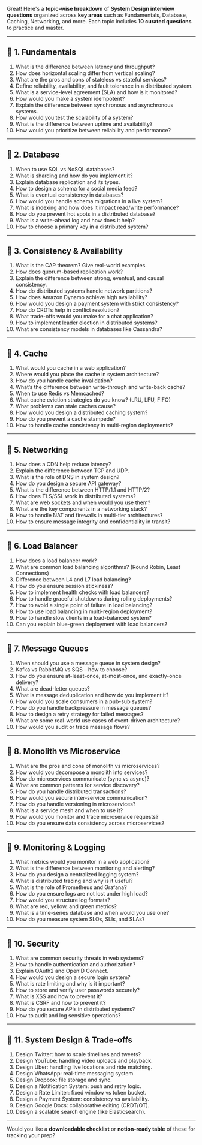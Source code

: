 Great! Here's a **topic-wise breakdown** of **System Design interview questions** organized across **key areas** such as Fundamentals, Database, Caching, Networking, and more. Each topic includes **10 curated questions** to practice and master.

---

## 🔹 1. **Fundamentals**

1. What is the difference between latency and throughput?
2. How does horizontal scaling differ from vertical scaling?
3. What are the pros and cons of stateless vs stateful services?
4. Define reliability, availability, and fault tolerance in a distributed system.
5. What is a service-level agreement (SLA) and how is it monitored?
6. How would you make a system idempotent?
7. Explain the difference between synchronous and asynchronous systems.
8. How would you test the scalability of a system?
9. What is the difference between uptime and availability?
10. How would you prioritize between reliability and performance?

---

## 🔹 2. **Database**

1. When to use SQL vs NoSQL databases?
2. What is sharding and how do you implement it?
3. Explain database replication and its types.
4. How to design a schema for a social media feed?
5. What is eventual consistency in databases?
6. How would you handle schema migrations in a live system?
7. What is indexing and how does it impact read/write performance?
8. How do you prevent hot spots in a distributed database?
9. What is a write-ahead log and how does it help?
10. How to choose a primary key in a distributed system?

---

## 🔹 3. **Consistency & Availability**

1. What is the CAP theorem? Give real-world examples.
2. How does quorum-based replication work?
3. Explain the difference between strong, eventual, and causal consistency.
4. How do distributed systems handle network partitions?
5. How does Amazon Dynamo achieve high availability?
6. How would you design a payment system with strict consistency?
7. How do CRDTs help in conflict resolution?
8. What trade-offs would you make for a chat application?
9. How to implement leader election in distributed systems?
10. What are consistency models in databases like Cassandra?

---

## 🔹 4. **Cache**

1. What would you cache in a web application?
2. Where would you place the cache in system architecture?
3. How do you handle cache invalidation?
4. What’s the difference between write-through and write-back cache?
5. When to use Redis vs Memcached?
6. What cache eviction strategies do you know? (LRU, LFU, FIFO)
7. What problems can stale caches cause?
8. How would you design a distributed caching system?
9. How do you prevent a cache stampede?
10. How to handle cache consistency in multi-region deployments?

---

## 🔹 5. **Networking**

1. How does a CDN help reduce latency?
2. Explain the difference between TCP and UDP.
3. What is the role of DNS in system design?
4. How do you design a secure API gateway?
5. What is the difference between HTTP/1.1 and HTTP/2?
6. How does TLS/SSL work in distributed systems?
7. What are web sockets and when would you use them?
8. What are the key components in a networking stack?
9. How to handle NAT and firewalls in multi-tier architectures?
10. How to ensure message integrity and confidentiality in transit?

---

## 🔹 6. **Load Balancer**

1. How does a load balancer work?
2. What are common load balancing algorithms? (Round Robin, Least Connections)
3. Difference between L4 and L7 load balancing?
4. How do you ensure session stickiness?
5. How to implement health checks with load balancers?
6. How to handle graceful shutdowns during rolling deployments?
7. How to avoid a single point of failure in load balancing?
8. How to use load balancing in multi-region deployment?
9. How to handle slow clients in a load-balanced system?
10. Can you explain blue-green deployment with load balancers?

---

## 🔹 7. **Message Queues**

1. When should you use a message queue in system design?
2. Kafka vs RabbitMQ vs SQS – how to choose?
3. How do you ensure at-least-once, at-most-once, and exactly-once delivery?
4. What are dead-letter queues?
5. What is message deduplication and how do you implement it?
6. How would you scale consumers in a pub-sub system?
7. How do you handle backpressure in message queues?
8. How to design a retry strategy for failed messages?
9. What are some real-world use cases of event-driven architecture?
10. How would you audit or trace message flows?

---

## 🔹 8. **Monolith vs Microservice**

1. What are the pros and cons of monolith vs microservices?
2. How would you decompose a monolith into services?
3. How do microservices communicate (sync vs async)?
4. What are common patterns for service discovery?
5. How do you handle distributed transactions?
6. How would you secure inter-service communication?
7. How do you handle versioning in microservices?
8. What is a service mesh and when to use it?
9. How would you monitor and trace microservice requests?
10. How do you ensure data consistency across microservices?

---

## 🔹 9. **Monitoring & Logging**

1. What metrics would you monitor in a web application?
2. What is the difference between monitoring and alerting?
3. How do you design a centralized logging system?
4. What is distributed tracing and why is it useful?
5. What is the role of Prometheus and Grafana?
6. How do you ensure logs are not lost under high load?
7. How would you structure log formats?
8. What are red, yellow, and green metrics?
9. What is a time-series database and when would you use one?
10. How do you measure system SLOs, SLIs, and SLAs?

---

## 🔹 10. **Security**

1. What are common security threats in web systems?
2. How to handle authentication and authorization?
3. Explain OAuth2 and OpenID Connect.
4. How would you design a secure login system?
5. What is rate limiting and why is it important?
6. How to store and verify user passwords securely?
7. What is XSS and how to prevent it?
8. What is CSRF and how to prevent it?
9. How do you secure APIs in distributed systems?
10. How to audit and log sensitive operations?

---

## 🔹 11. **System Design & Trade-offs**

1. Design Twitter: how to scale timelines and tweets?
2. Design YouTube: handling video uploads and playback.
3. Design Uber: handling live locations and ride matching.
4. Design WhatsApp: real-time messaging system.
5. Design Dropbox: file storage and sync.
6. Design a Notification System: push and retry logic.
7. Design a Rate Limiter: fixed window vs token bucket.
8. Design a Payment System: consistency vs availability.
9. Design Google Docs: collaborative editing (CRDT/OT).
10. Design a scalable search engine (like Elasticsearch).

---

Would you like a **downloadable checklist** or **notion-ready table** of these for tracking your prep?
